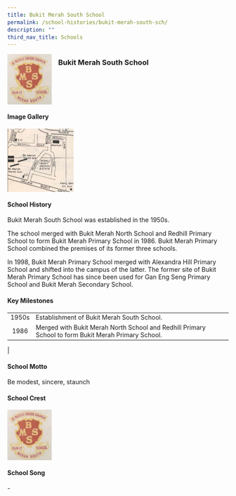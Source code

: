 ```yaml
---
title: Bukit Merah South School
permalink: /school-histories/bukit-merah-south-sch/
description: ""
third_nav_title: Schools
---
```

<img src="/images/bukitmerahsouthsch1.jpg" style="width:20%;margin-right:15px;" align = "left">

### **Bukit Merah South School**

<br clear="left">

#### **Image Gallery**

<p><a href="https://staging.d1yxymztqoj7qn.amplifyapp.com/images/bukitmerahsouthsch2.jpg">  
<img src="/images/bukitmerahsouthsch2.jpg" style="width:30%;margin-right:15px;" align = "left">
</a></p>

<br clear="left">

#### **School History**
Bukit Merah South School was established in the 1950s.  
  
The school merged with Bukit Merah North School and Redhill Primary School to form Bukit Merah Primary School in 1986. Bukit Merah Primary School combined the premises of its former three schools.  
  
In 1998, Bukit Merah Primary School merged with Alexandra Hill Primary School and shifted into the campus of the latter. The former site of Bukit Merah Primary School has since been used for Gan Eng Seng Primary School and Bukit Merah Secondary School.

#### **Key Milestones**

|  |  |
|:---:|---|
| 1950s | Establishment of Bukit Merah South School. |
| 1986 | Merged with Bukit Merah North School and Redhill Primary School to form Bukit Merah Primary School. |
|

#### **School Motto**
Be modest, sincere, staunch

#### **School Crest**
<img src="/images/bukitmerahsouthsch1.jpg" style="width:20%;margin-right:15px;" align = "left">

<br clear="left">

#### **School Song**
\-